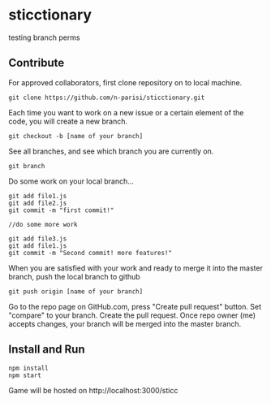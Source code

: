 # sticctionary

testing branch perms

<h2>Contribute</h2>

For approved collaborators, first clone repository on to local machine.

`git clone https://github.com/n-parisi/sticctionary.git`

Each time you want to work on a new issue or a certain element of the code, you will create a new branch.

`git checkout -b [name of your branch]`

See all branches, and see which branch you are currently on.

`git branch`

Do some work on your local branch...

```
git add file1.js
git add file2.js
git commit -m "first commit!"

//do some more work

git add file3.js
git add file1.js
git commit -m "Second commit! more features!"
```

When you are satisfied with your work and ready to merge it into the master branch, push the local branch to github

`git push origin [name of your branch]`

Go to the repo page on GitHub.com, press "Create pull request" button. Set "compare" to your branch. Create the pull request. Once repo owner (me) accepts changes, your branch will be merged into the master branch.

<h2>Install and Run</h2>

```
npm install
npm start
```

Game will be hosted on http://localhost:3000/sticc
